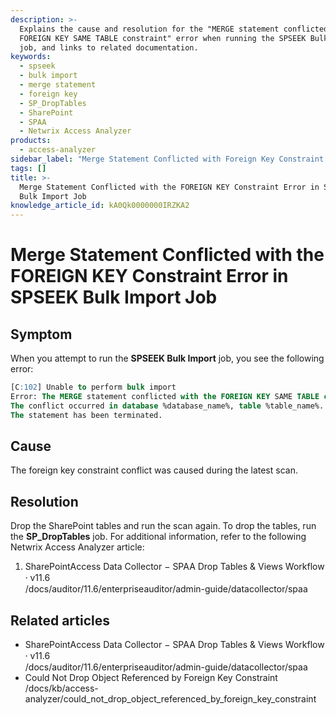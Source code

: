```yaml
---
description: >-
  Explains the cause and resolution for the "MERGE statement conflicted with the
  FOREIGN KEY SAME TABLE constraint" error when running the SPSEEK Bulk Import
  job, and links to related documentation.
keywords:
  - spseek
  - bulk import
  - merge statement
  - foreign key
  - SP_DropTables
  - SharePoint
  - SPAA
  - Netwrix Access Analyzer
products:
  - access-analyzer
sidebar_label: "Merge Statement Conflicted with Foreign Key Constraint Error in SPSEEK Bulk Import Job"
tags: []
title: >-
  Merge Statement Conflicted with the FOREIGN KEY Constraint Error in SPSEEK
  Bulk Import Job
knowledge_article_id: kA0Qk0000000IRZKA2
---
```


# Merge Statement Conflicted with the FOREIGN KEY Constraint Error in SPSEEK Bulk Import Job

## Symptom

When you attempt to run the **SPSEEK Bulk Import** job, you see the following error:

```sql
[C:102] Unable to perform bulk import
Error: The MERGE statement conflicted with the FOREIGN KEY SAME TABLE constraint %FK_constraint%.
The conflict occurred in database %database_name%, table %table_name%.
The statement has been terminated.
```

## Cause

The foreign key constraint conflict was caused during the latest scan.

## Resolution

Drop the SharePoint tables and run the scan again. To drop the tables, run the **SP_DropTables** job. For additional information, refer to the following Netwrix Access Analyzer article:

1. SharePointAccess Data Collector − SPAA Drop Tables & Views Workflow ⸱ v11.6  
   /docs/auditor/11.6/enterpriseauditor/admin-guide/datacollector/spaa

## Related articles

- SharePointAccess Data Collector − SPAA Drop Tables & Views Workflow ⸱ v11.6  
  /docs/auditor/11.6/enterpriseauditor/admin-guide/datacollector/spaa
- Could Not Drop Object Referenced by Foreign Key Constraint  
  /docs/kb/access-analyzer/could_not_drop_object_referenced_by_foreign_key_constraint

